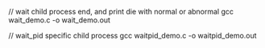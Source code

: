 // wait child process end, and print die with normal or abnormal
gcc wait_demo.c -o wait_demo.out

// wait_pid specific child process
gcc waitpid_demo.c -o waitpid_demo.out